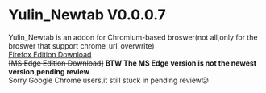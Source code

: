 # Yulin_Newtab V0.0.0.7
Yulin_Newtab is an addon for Chromium-based broswer(not all,only for the broswer that support chrome_url_overwrite)  
[Firefox Edition Download](https://addons.mozilla.org/zh-TW/firefox/addon/%E6%9E%97%E5%A5%95%E4%BD%91%E5%96%9C%E6%AD%A1%E6%9F%90%E5%80%8B%E4%BA%BA%E4%B9%8B%E6%96%B0%E5%88%86%E9%A0%81/)  
~~[MS Edge Edition Download]~~
**BTW The MS Edge version is not the newest version,pending review**  
Sorry Google Chrome users,it still stuck in pending review😥  
